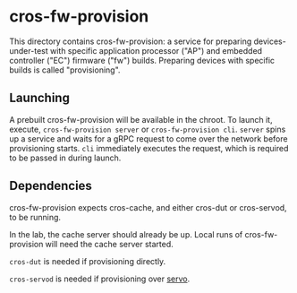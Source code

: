 # cros-fw-provision

This directory contains cros-fw-provision: a service for preparing
devices-under-test with specific application processor ("AP") and embedded
controller ("EC") firmware ("fw") builds.  Preparing devices with specific
builds is called "provisioning".

## Launching

A prebuilt cros-fw-provision will be available in the chroot.  To launch it,
execute, `cros-fw-provision server` or `cros-fw-provision cli`.  `server` spins
up a service and waits for a gRPC request to come over the network before
provisioning starts.  `cli` immediately executes the request, which is required
to be passed in during launch.

## Dependencies

cros-fw-provision expects cros-cache, and either cros-dut or cros-servod, to be
running.

In the lab, the cache server should already be up.  Local runs of
cros-fw-provision will need the cache server started.

`cros-dut` is needed if provisioning directly.

`cros-servod` is needed if provisioning over
[servo]("https://chromium.googlesource.com/chromiumos/third_party/hdctools/+/HEAD/README.md").
